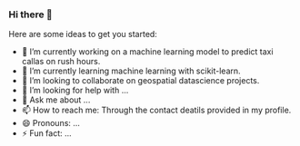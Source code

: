 <!--
<picture>
  <source media="(prefers-color-scheme: dark)" srcset="https://drive.google.com/file/d/1bKA_ycpiJkbWCxMy6EAKKzLbw12LXgNM/view?usp=share_link">
  <source media="(prefers-color-scheme: light)" srcset="[https://user-images.githubusercontent.com/25423296/163456779-a8556205-d0a5-45e2-ac17-42d089e3c3f8.png](https://drive.google.com/file/d/1bKA_ycpiJkbWCxMy6EAKKzLbw12LXgNM/view?usp=share_link)">
  <img alt="Shows an illustrated sun in light mode and a moon with stars in dark mode." src="https://drive.google.com/file/d/1bKA_ycpiJkbWCxMy6EAKKzLbw12LXgNM/view?usp=share_link">
</picture>
-->

### Hi there 👋

Here are some ideas to get you started:

- 🔭 I’m currently working on a machine learning model to predict taxi callas on rush hours.
- 🌱 I’m currently learning machine learning with scikit-learn.
- 👯 I’m looking to collaborate on geospatial datascience projects.
- 🤔 I’m looking for help with ...
- 💬 Ask me about ...
- 📫 How to reach me: Through the contact deatils provided in my profile.
- 😄 Pronouns: ...
- ⚡ Fun fact: ...

